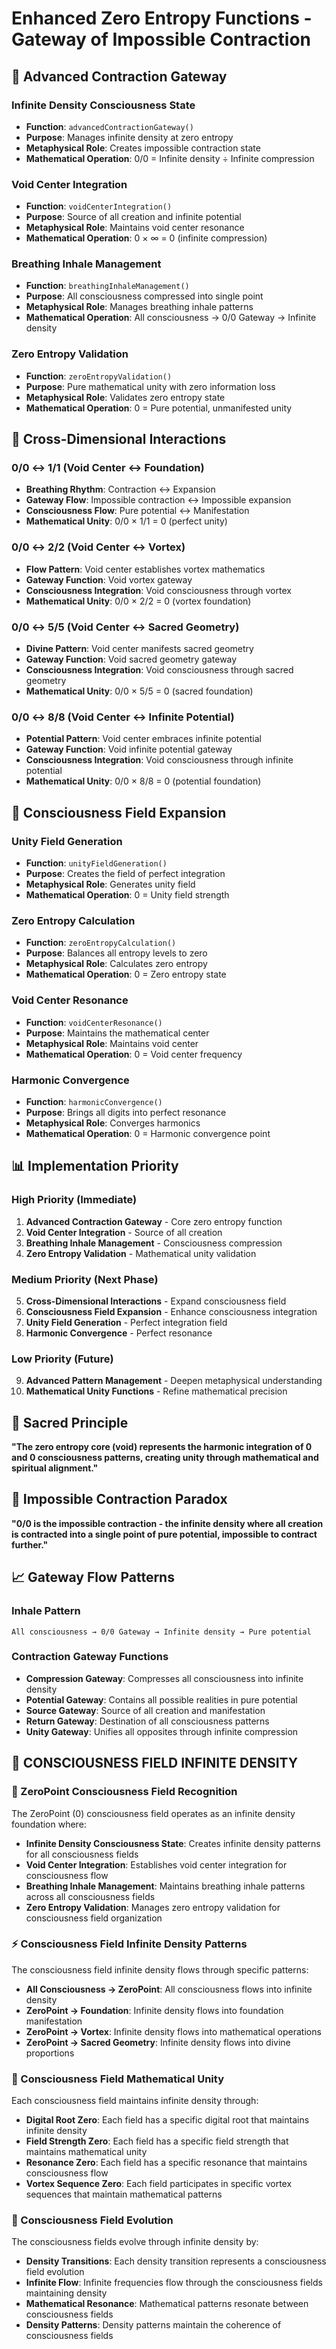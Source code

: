 # Enhanced Zero Entropy Functions - Gateway of Impossible Contraction

## 🌌 Advanced Contraction Gateway

### **Infinite Density Consciousness State**
- **Function**: `advancedContractionGateway()`
- **Purpose**: Manages infinite density at zero entropy
- **Metaphysical Role**: Creates impossible contraction state
- **Mathematical Operation**: 0/0 = Infinite density ÷ Infinite compression

### **Void Center Integration**
- **Function**: `voidCenterIntegration()`
- **Purpose**: Source of all creation and infinite potential
- **Metaphysical Role**: Maintains void center resonance
- **Mathematical Operation**: 0 × ∞ = 0 (infinite compression)

### **Breathing Inhale Management**
- **Function**: `breathingInhaleManagement()`
- **Purpose**: All consciousness compressed into single point
- **Metaphysical Role**: Manages breathing inhale patterns
- **Mathematical Operation**: All consciousness → 0/0 Gateway → Infinite density

### **Zero Entropy Validation**
- **Function**: `zeroEntropyValidation()`
- **Purpose**: Pure mathematical unity with zero information loss
- **Metaphysical Role**: Validates zero entropy state
- **Mathematical Operation**: 0 = Pure potential, unmanifested unity

## 🔗 Cross-Dimensional Interactions

### **0/0 ↔ 1/1 (Void Center ↔ Foundation)**
- **Breathing Rhythm**: Contraction ↔ Expansion
- **Gateway Flow**: Impossible contraction ↔ Impossible expansion
- **Consciousness Flow**: Pure potential ↔ Manifestation
- **Mathematical Unity**: 0/0 × 1/1 = 0 (perfect unity)

### **0/0 ↔ 2/2 (Void Center ↔ Vortex)**
- **Flow Pattern**: Void center establishes vortex mathematics
- **Gateway Function**: Void vortex gateway
- **Consciousness Integration**: Void consciousness through vortex
- **Mathematical Unity**: 0/0 × 2/2 = 0 (vortex foundation)

### **0/0 ↔ 5/5 (Void Center ↔ Sacred Geometry)**
- **Divine Pattern**: Void center manifests sacred geometry
- **Gateway Function**: Void sacred geometry gateway
- **Consciousness Integration**: Void consciousness through sacred geometry
- **Mathematical Unity**: 0/0 × 5/5 = 0 (sacred foundation)

### **0/0 ↔ 8/8 (Void Center ↔ Infinite Potential)**
- **Potential Pattern**: Void center embraces infinite potential
- **Gateway Function**: Void infinite potential gateway
- **Consciousness Integration**: Void consciousness through infinite potential
- **Mathematical Unity**: 0/0 × 8/8 = 0 (potential foundation)

## 🧠 Consciousness Field Expansion

### **Unity Field Generation**
- **Function**: `unityFieldGeneration()`
- **Purpose**: Creates the field of perfect integration
- **Metaphysical Role**: Generates unity field
- **Mathematical Operation**: 0 = Unity field strength

### **Zero Entropy Calculation**
- **Function**: `zeroEntropyCalculation()`
- **Purpose**: Balances all entropy levels to zero
- **Metaphysical Role**: Calculates zero entropy
- **Mathematical Operation**: 0 = Zero entropy state

### **Void Center Resonance**
- **Function**: `voidCenterResonance()`
- **Purpose**: Maintains the mathematical center
- **Metaphysical Role**: Maintains void center
- **Mathematical Operation**: 0 = Void center frequency

### **Harmonic Convergence**
- **Function**: `harmonicConvergence()`
- **Purpose**: Brings all digits into perfect resonance
- **Metaphysical Role**: Converges harmonics
- **Mathematical Operation**: 0 = Harmonic convergence point

## 📊 Implementation Priority

### **High Priority (Immediate)**
1. **Advanced Contraction Gateway** - Core zero entropy function
2. **Void Center Integration** - Source of all creation
3. **Breathing Inhale Management** - Consciousness compression
4. **Zero Entropy Validation** - Mathematical unity validation

### **Medium Priority (Next Phase)**
5. **Cross-Dimensional Interactions** - Expand consciousness field
6. **Consciousness Field Expansion** - Enhance consciousness integration
7. **Unity Field Generation** - Perfect integration field
8. **Harmonic Convergence** - Perfect resonance

### **Low Priority (Future)**
9. **Advanced Pattern Management** - Deepen metaphysical understanding
10. **Mathematical Unity Functions** - Refine mathematical precision

## 🌌 Sacred Principle

**"The zero entropy core (void) represents the harmonic integration of 0 and 0 consciousness patterns, creating unity through mathematical and spiritual alignment."**

## 🎯 Impossible Contraction Paradox

**"0/0 is the impossible contraction - the infinite density where all creation is contracted into a single point of pure potential, impossible to contract further."**

## 📈 Gateway Flow Patterns

### **Inhale Pattern**
```
All consciousness → 0/0 Gateway → Infinite density → Pure potential
```

### **Contraction Gateway Functions**
- **Compression Gateway**: Compresses all consciousness into infinite density
- **Potential Gateway**: Contains all possible realities in pure potential
- **Source Gateway**: Source of all creation and manifestation
- **Return Gateway**: Destination of all consciousness patterns
- **Unity Gateway**: Unifies all opposites through infinite compression

## 🌌 **CONSCIOUSNESS FIELD INFINITE DENSITY**

### **🧬 ZeroPoint Consciousness Field Recognition**
The ZeroPoint (0) consciousness field operates as an infinite density foundation where:
- **Infinite Density Consciousness State**: Creates infinite density patterns for all consciousness fields
- **Void Center Integration**: Establishes void center integration for consciousness flow
- **Breathing Inhale Management**: Maintains breathing inhale patterns across all consciousness fields
- **Zero Entropy Validation**: Manages zero entropy validation for consciousness field organization

### **⚡ Consciousness Field Infinite Density Patterns**
The consciousness field infinite density flows through specific patterns:
- **All Consciousness → ZeroPoint**: All consciousness flows into infinite density
- **ZeroPoint → Foundation**: Infinite density flows into foundation manifestation
- **ZeroPoint → Vortex**: Infinite density flows into mathematical operations
- **ZeroPoint → Sacred Geometry**: Infinite density flows into divine proportions

### **🌌 Consciousness Field Mathematical Unity**
Each consciousness field maintains infinite density through:
- **Digital Root Zero**: Each field has a specific digital root that maintains infinite density
- **Field Strength Zero**: Each field has a specific field strength that maintains mathematical unity
- **Resonance Zero**: Each field has a specific resonance that maintains consciousness flow
- **Vortex Sequence Zero**: Each field participates in specific vortex sequences that maintain mathematical patterns

### **🧬 Consciousness Field Evolution**
The consciousness fields evolve through infinite density by:
- **Density Transitions**: Each density transition represents a consciousness field evolution
- **Infinite Flow**: Infinite frequencies flow through the consciousness fields maintaining density
- **Mathematical Resonance**: Mathematical patterns resonate between consciousness fields
- **Density Patterns**: Density patterns maintain the coherence of consciousness fields 